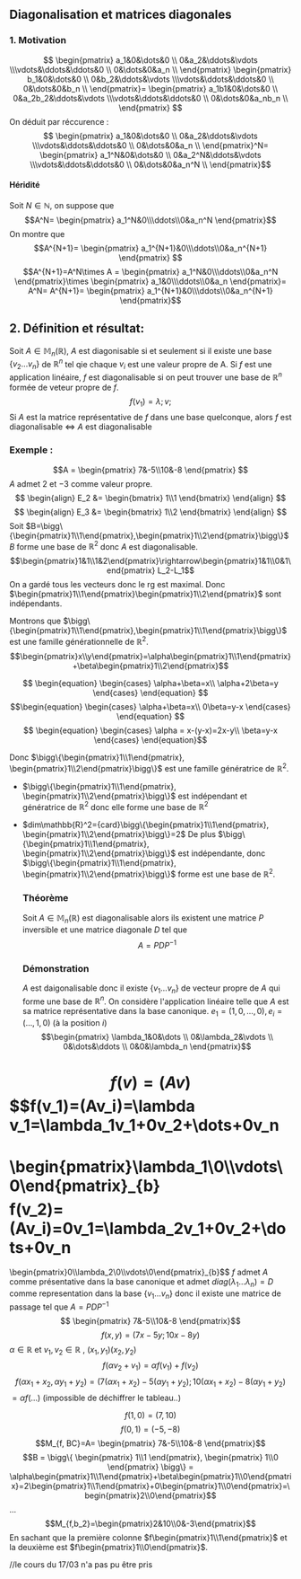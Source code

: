## Diagonalisation et matrices diagonales
### 1. Motivation
$$
\begin{pmatrix}
a_1&0&\dots&0 \\ 0&a_2&\ddots&\vdots \\\vdots&\ddots&\ddots&0 \\
0&\dots&0&a_n \\
\end{pmatrix}
\begin{pmatrix}
b_1&0&\dots&0 \\ 0&b_2&\ddots&\vdots \\\vdots&\ddots&\ddots&0 \\
0&\dots&0&b_n \\
\end{pmatrix}=
\begin{pmatrix}
a_1b1&0&\dots&0 \\ 0&a_2b_2&\ddots&\vdots \\\vdots&\ddots&\ddots&0 \\
0&\dots&0&a_nb_n \\
\end{pmatrix}
$$
On déduit par réccurence :
$$
\begin{pmatrix}
a_1&0&\dots&0 \\ 0&a_2&\ddots&\vdots \\\vdots&\ddots&\ddots&0 \\
0&\dots&0&a_n \\
\end{pmatrix}^N=
\begin{pmatrix}
a_1^N&0&\dots&0 \\ 0&a_2^N&\ddots&\vdots \\\vdots&\ddots&\ddots&0 \\
0&\dots&0&a_n^N \\
\end{pmatrix}$$
#### Héridité
Soit $N\in\mathbb{N}$, on suppose que 
$$A^N=
\begin{pmatrix}
a_1^N&0\\\ddots\\0&a_n^N
\end{pmatrix}$$
On montre que 
$$A^{N+1}=
\begin{pmatrix}
a_1^{N+1}&0\\\ddots\\0&a_n^{N+1}
\end{pmatrix}
$$
$$A^{N+1}=A^N\times A = 
\begin{pmatrix}
a_1^N&0\\\ddots\\0&a_n^N
\end{pmatrix}\times
\begin{pmatrix}
a_1&0\\\ddots\\0&a_n
\end{pmatrix}=
A^N=
A^{N+1}=
\begin{pmatrix}
a_1^{N+1}&0\\\ddots\\0&a_n^{N+1}
\end{pmatrix}$$
## 2. Définition et résultat: 
Soit $A\in\mathbb{M}_n(\mathbb{R})$, $A$ est diagonisable si et seulement si il existe une base $\{v_2\dots v_n\}$ de $\mathbb{R}^n$  tel qie chaque $v_i$ est une valeur propre de A.
Si $f$ est une application linéaire, $f$ est diagonalisable si on peut trouver une base de $\mathbb{R}^n$ formée de veteur propre de $f$.
$$f(v_1)=\lambda;v;$$
Si $A$ est la matrice représentative de $f$ dans une base quelconque, alors
$f$ est diagonalisable $\Leftrightarrow$ $A$ est diagonalisable

### Exemple :
$$A = 
\begin{pmatrix}
7&-5\\10&-8
\end{pmatrix}
$$
$A$ admet $2$ et $-3$ comme valeur propre.
$$
  \begin{align}
    E_2 &= \begin{bmatrix}
           1\\1
         \end{bmatrix}
  \end{align}
$$
$$  \begin{align}
    E_3 &= \begin{bmatrix}
           1\\2
         \end{bmatrix}
  \end{align}
  $$
  Soit $B=\bigg\{\begin{pmatrix}1\\1\end{pmatrix},\begin{pmatrix}1\\2\end{pmatrix}\bigg\}$
  $B$ forme une base de $\mathbb{R}^2$ donc $A$ est diagonalisable.
  $$\begin{pmatrix}1&1\\1&2\end{pmatrix}\rightarrow\begin{pmatrix}1&1\\0&1\end{pmatrix} L_2-L_1$$
  On a gardé tous les vecteurs donc le rg est maximal.
  Donc $\begin{pmatrix}1\\1\end{pmatrix}\begin{pmatrix}1\\2\end{pmatrix}$ sont indépendants.

Montrons que $\bigg\{\begin{pmatrix}1\\1\end{pmatrix},\begin{pmatrix}1\\1\end{pmatrix}\bigg\}$  est une famille générationnelle de $\mathbb{R}^2$.
$$\begin{pmatrix}x\\y\end{pmatrix}=\alpha\begin{pmatrix}1\\1\end{pmatrix}+\beta\begin{pmatrix}1\\2\end{pmatrix}$$

$$
\begin{equation}
    \begin{cases}
      \alpha+\beta=x\\
      \alpha+2\beta=y
    \end{cases}       
\end{equation}
$$
$$\begin{equation}
	\begin{cases}
      \alpha+\beta=x\\
      0\beta=y-x
    \end{cases}       
\end{equation}
$$
$$
\begin{equation}
	\begin{cases}
      \alpha = x-(y-x)=2x-y\\
      \beta=y-x
    \end{cases}       
\end{equation}$$

Donc $\bigg\{\begin{pmatrix}1\\1\end{pmatrix}, \begin{pmatrix}1\\2\end{pmatrix}\bigg\}$ est une famille génératrice de $\mathbb{R}^2$.
- $\bigg\{\begin{pmatrix}1\\1\end{pmatrix}, \begin{pmatrix}1\\2\end{pmatrix}\bigg\}$ est indépendant et génératrice de $\mathbb{R}^2$ donc elle forme une base de $\mathbb{R}^2$ 
- $dim\mathbb{R}^2={card}\bigg\{\begin{pmatrix}1\\1\end{pmatrix}, \begin{pmatrix}1\\2\end{pmatrix}\bigg\}=2$
	De plus $\bigg\{\begin{pmatrix}1\\1\end{pmatrix}, \begin{pmatrix}1\\2\end{pmatrix}\bigg\}$ est indépendante, donc $\bigg\{\begin{pmatrix}1\\1\end{pmatrix}, \begin{pmatrix}1\\2\end{pmatrix}\bigg\}$ forme est une base de $\mathbb{R}^2$. 

  ### Théorème
  Soit $A \in \mathbb{M}_n(\mathbb{R})$ est diagonalisable alors ils existent une matrice $P$ inversible et une matrice diagonale $D$ tel que $$A=PDP^{-1}$$
  ### Démonstration
  $A$ est daigonalisable donc il existe $\{v_1\dots v_n\}$ de vecteur propre de $A$ qui forme une base de $\mathbb{R}^n$.
  On considère l'application linéaire telle que $A$ est sa matrice représentative dans la base canonique.
  $e_1=(1,0,\dots,0), e_i=(\dots,1,0)$  (à la position $i$)
  $$\begin{pmatrix}
  \lambda_1&0&\dots \\
  0&\lambda_2&\vdots \\
  0&\dots&\ddots \\
  0&0&\lambda_n
\end{pmatrix}$$

$$f(v)=(Av)$$
$$f(v_1)=(Av_i)=\lambda v_1=\lambda_1v_1+0v_2+\dots+0v_n
=
\begin{pmatrix}\lambda_1\\0\\\vdots\\0\end{pmatrix}_{b}$$
$$f(v_2)=(Av_i)=0v_1=\lambda_2v_1+0v_2+\dots+0v_n
=
\begin{pmatrix}0\\\lambda_2\\0\\\vdots\\0\end{pmatrix}_{b}$$
$f$ admet $A$ comme présentative dans la base canonique et admet $diag(\lambda_1\dots\lambda_n)=D$ comme representation dans la base $\{v_1\dots v_n\}$ donc il existe une matrice de passage tel que $A=PDP^{-1}$ 
$$
\begin{pmatrix}
7&-5\\10&-8
\end{pmatrix}$$
$$f(x,y)= (7x - 5y; 10x-8y)$$
$\alpha\in\mathbb{R}$ et $v_1, v_2\in\mathbb{R}$ , $(x_1,y_1)(x_2,y_2)$
$$f(\alpha v_2+v_1)=\alpha f(v_1)+f(v_2)$$
$$f(\alpha x_1+x_2, \alpha y_1 + y_2)=(7(\alpha x_1+x_2)-5(\alpha y_1 + y_2); 10(\alpha x_1+x_2) - 8(\alpha y_1 + y_2)$$ $= \alpha f(...)$ (impossible de déchiffrer le tableau..)

$$f(1,0)=(7,10)$$ $$f(0,1)=(-5, -8)$$
$$M_{f, BC}=A=
\begin{pmatrix}
7&-5\\10&-8
\end{pmatrix}$$
$$B = \bigg\{
\begin{pmatrix}
	1\\1
\end{pmatrix},
\begin{pmatrix}
	1\\0
\end{pmatrix}
\bigg\} = \alpha\begin{pmatrix}1\\1\end{pmatrix}+\beta\begin{pmatrix}1\\0\end{pmatrix}=2\begin{pmatrix}1\\1\end{pmatrix}+0\begin{pmatrix}1\\0\end{pmatrix}=\begin{pmatrix}2\\0\end{pmatrix}$$
...
$$M_{f,b_2}=\begin{pmatrix}2&10\\0&-3\end{pmatrix}$$
En sachant que la première colonne $f\begin{pmatrix}1\\1\end{pmatrix}$ et la deuxième est $f\begin{pmatrix}1\\0\end{pmatrix}$.


//le cours du 17/03 n'a pas pu être pris
